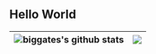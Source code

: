 ## Hello World

| <img align="center" src="https://github-readme-stats.vercel.app/api?username=biggates&count_private=true&show_icons=true&hide=issues,contribs&hide_border=true&cache_seconds=86400" alt="biggates's github stats" /> | <img align="center" src="https://github-readme-stats.vercel.app/api/top-langs/?username=biggates&count_private=true&layout=compact&hide_border=true&cache_seconds=86400" /> |
| ------------- | ------------- |

<!--START_SECTION:stats-->
<!--END_SECTION:stats-->

<!--START_SECTION:stats:langs-->
<!--END_SECTION:stats:langs-->
